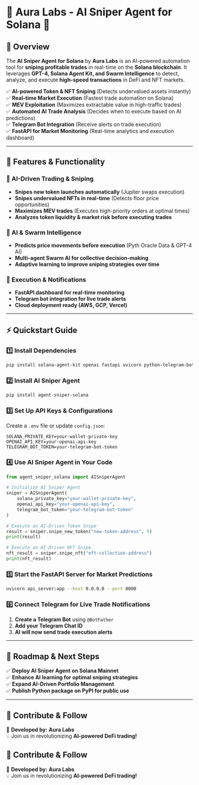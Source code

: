 # 🎯 Aura Labs - AI Sniper Agent for Solana 🚀

## 📌 Overview
The **AI Sniper Agent for Solana** by **Aura Labs** is an AI-powered automation tool for **sniping profitable trades** in real-time on the **Solana blockchain**. It leverages **GPT-4, Solana Agent Kit, and Swarm Intelligence** to detect, analyze, and execute **high-speed transactions** in DeFi and NFT markets.

✅ **AI-powered Token & NFT Sniping** (Detects undervalued assets instantly)  
✅ **Real-time Market Execution** (Fastest trade automation on Solana)  
✅ **MEV Exploitation** (Maximizes extractable value in high-traffic trades)  
✅ **Automated AI Trade Analysis** (Decides when to execute based on AI predictions)  
✅ **Telegram Bot Integration** (Receive alerts on trade execution)  
✅ **FastAPI for Market Monitoring** (Real-time analytics and execution dashboard)  

---

## 🔬 Features & Functionality

### **🔹 AI-Driven Trading & Sniping**
- **Snipes new token launches automatically** (Jupiter swaps execution)
- **Snipes undervalued NFTs in real-time** (Detects floor price opportunities)
- **Maximizes MEV trades** (Executes high-priority orders at optimal times)
- **Analyzes token liquidity & market risk before executing trades**

### **🔹 AI & Swarm Intelligence**
- **Predicts price movements before execution** (Pyth Oracle Data & GPT-4 AI)  
- **Multi-agent Swarm AI for collective decision-making**  
- **Adaptive learning to improve sniping strategies over time**  

### **🔹 Execution & Notifications**
- **FastAPI dashboard for real-time monitoring**  
- **Telegram bot integration for live trade alerts**  
- **Cloud deployment ready (AWS, GCP, Vercel)**  

---

## ⚡ Quickstart Guide

### **1️⃣ Install Dependencies**
```bash
pip install solana-agent-kit openai fastapi uvicorn python-telegram-bot
```

### **2️⃣ Install AI Sniper Agent**
```bash
pip install agent-sniper-solana
```

### **3️⃣ Set Up API Keys & Configurations**
Create a `.env` file or update `config.json`:
```
SOLANA_PRIVATE_KEY=your-wallet-private-key
OPENAI_API_KEY=your-openai-api-key
TELEGRAM_BOT_TOKEN=your-telegram-bot-token
```

### **4️⃣ Use AI Sniper Agent in Your Code**
```python
from agent_sniper_solana import AISniperAgent

# Initialize AI Sniper Agent
sniper = AISniperAgent(
    solana_private_key="your-wallet-private-key",
    openai_api_key="your-openai-api-key",
    telegram_bot_token="your-telegram-bot-token"
)

# Execute an AI-Driven Token Snipe
result = sniper.snipe_new_token("new-token-address", 5)
print(result)

# Execute an AI-Driven NFT Snipe
nft_result = sniper.snipe_nft("nft-collection-address")
print(nft_result)
```

### **5️⃣ Start the FastAPI Server for Market Predictions**
```bash
uvicorn api_server:app --host 0.0.0.0 --port 8000
```

### **6️⃣ Connect Telegram for Live Trade Notifications**
1. **Create a Telegram Bot** using `@BotFather`  
2. **Add your Telegram Chat ID**  
3. **AI will now send trade execution alerts**  

---

## 🚀 Roadmap & Next Steps
✅ **Deploy AI Sniper Agent on Solana Mainnet**  
✅ **Enhance AI learning for optimal sniping strategies**  
✅ **Expand AI-Driven Portfolio Management**  
✅ **Publish Python package on PyPI for public use**  

---

## 📩 Contribute & Follow
📌 **Developed by:** **Aura Labs**  
💡 Join us in revolutionizing **AI-powered DeFi trading!**

## 📩 Contribute & Follow
📌 **Developed by:** **Aura Labs**  
💡 Join us in revolutionizing **AI-powered DeFi trading!**
